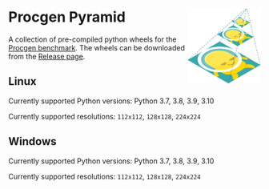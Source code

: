 # Procgen Pyramid <img align="right" src="./procgen-pyramid.png" alt="image" width="auto" height="150">

A collection of pre-compiled python wheels for the [Procgen benchmark](https://github.com/openai/procgen). The wheels can be downloaded from the [Release page](https://github.com/kaixin96/procgen-pyramid/releases).

## Linux

Currently supported Python versions: Python 3.7, 3.8, 3.9, 3.10

Currently supported resolutions: `112x112`, `128x128`, `224x224`

## Windows

Currently supported Python versions: Python 3.7, 3.8, 3.9, 3.10

Currently supported resolutions: `112x112`, `128x128`, `224x224`
